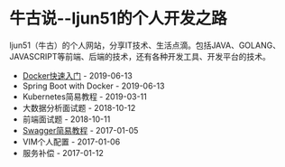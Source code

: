 # 牛古说--ljun51的个人开发之路

ljun51（牛古）的个人网站，分享IT技术、生活点滴。包括JAVA、GOLANG、JAVASCRIPT等前端、后端的技术，还有各种开发工具、开发平台的技术。 

* [Docker快速入门][1] - 2019-06-13
* Spring Boot with Docker - 2019-06-13
* Kubernetes简易教程 - 2019-03-11
* 大数据分析面试题 - 2018-10-12
* 前端面试题 - 2018-10-11
* [Swagger简易教程][2] - 2017-01-05
* VIM个人配置 - 2017-01-06
* 服务补偿 - 2017-01-12

[1]: http://ljun51.github.io/posts/get-started-with-docker.html
[2]: http://ljun51.github.io/posts/swagger.html